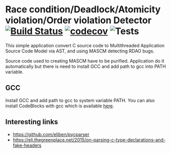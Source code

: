 # Race condition/Deadlock/Atomicity violation/Order violation Detector [![Build Status](https://travis-ci.org/Draqun/rdao_detector.svg?branch=master)](https://travis-ci.org/Draqun/rdao_detector) [![codecov](https://codecov.io/gh/Draqun/rdao_detector/branch/master/graph/badge.svg)](https://codecov.io/gh/Draqun/rdao_detector) ![Tests](https://github.com/PKPhdDG/rdao_detector/workflows/Python%20application/badge.svg)

This simple application convert C source code to Multithreaded Application Source Code Model via AST, and using MASCM detecting RDAO bugs.

Source code used to creating MASCM have to be purified.
Application do it automatically but there is need to install GCC and add path to gcc into PATH variable. 

## GCC
Install GCC and add path to gcc to system variable PATH.
You can also install CodeBlocks with gcc which is available [here](http://www.codeblocks.org/downloads/26).


## Interesting links
- https://github.com/eliben/pycparser
- https://eli.thegreenplace.net/2015/on-parsing-c-type-declarations-and-fake-headers
